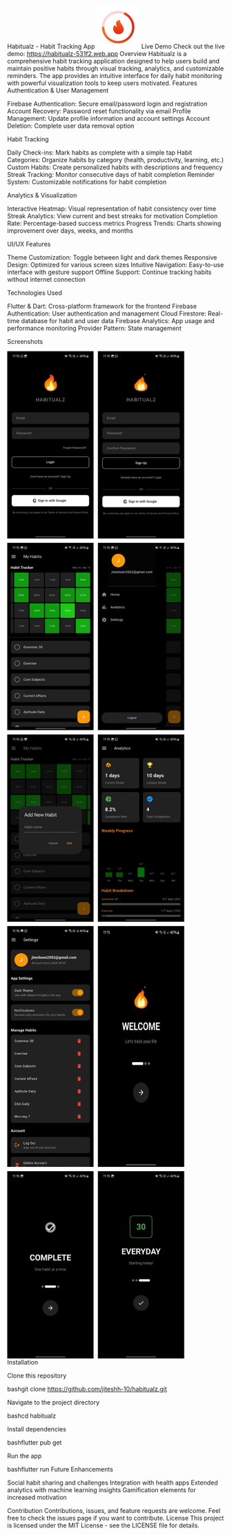 Habitualz - Habit Tracking App
<img src="assets/screenshots/app_icon.png" alt="Habitualz App Icon" width="100"/>
Live Demo
Check out the live demo: https://habitualz-531f2.web.app
Overview
Habitualz is a comprehensive habit tracking application designed to help users build and maintain positive habits through visual tracking, analytics, and customizable reminders. The app provides an intuitive interface for daily habit monitoring with powerful visualization tools to keep users motivated.
Features
Authentication & User Management

Firebase Authentication: Secure email/password login and registration
Account Recovery: Password reset functionality via email
Profile Management: Update profile information and account settings
Account Deletion: Complete user data removal option

Habit Tracking

Daily Check-ins: Mark habits as complete with a simple tap
Habit Categories: Organize habits by category (health, productivity, learning, etc.)
Custom Habits: Create personalized habits with descriptions and frequency
Streak Tracking: Monitor consecutive days of habit completion
Reminder System: Customizable notifications for habit completion

Analytics & Visualization

Interactive Heatmap: Visual representation of habit consistency over time
Streak Analytics: View current and best streaks for motivation
Completion Rate: Percentage-based success metrics
Progress Trends: Charts showing improvement over days, weeks, and months

UI/UX Features

Theme Customization: Toggle between light and dark themes
Responsive Design: Optimized for various screen sizes
Intuitive Navigation: Easy-to-use interface with gesture support
Offline Support: Continue tracking habits without internet connection

Technologies Used

Flutter & Dart: Cross-platform framework for the frontend
Firebase Authentication: User authentication and management
Cloud Firestore: Real-time database for habit and user data
Firebase Analytics: App usage and performance monitoring
Provider Pattern: State management

Screenshots
<div style="display: flex; flex-wrap: wrap; gap: 10px;">
  <img src="assets/screenshots/SignIn.jpg" alt="Sign In Screen" width="200"/>
  <img src="assets/screenshots/SignUp.jpg" alt="Sign Up Screen" width="200"/>
  <img src="assets/screenshots/Home.jpg" alt="Home Screen" width="200"/>
  <img src="assets/screenshots/SideBar.jpg" alt="Side Bar" width="200"/>
  <img src="assets/screenshots/AddHabit.jpg" alt="Add Habit Screen" width="200"/>
  <img src="assets/screenshots/Analytics.jpg" alt="Analytics Screen" width="200"/>
  <img src="assets/screenshots/Settings.jpg" alt="Settings Screen" width="200"/>
  <img src="assets/screenshots/Welcome.jpg" alt="Welcome Screen" width="200"/>
  <img src="assets/screenshots/Welcome2.jpg" alt="Welcome Screen 2" width="200"/>
  <img src="assets/screenshots/welcome3.jpg" alt="Welcome Screen 3" width="200"/>
</div>
Installation

Clone this repository

bashgit clone https://github.com/jiteshh-10/habitualz.git

Navigate to the project directory

bashcd habitualz

Install dependencies

bashflutter pub get

Run the app

bashflutter run
Future Enhancements

Social habit sharing and challenges
Integration with health apps
Extended analytics with machine learning insights
Gamification elements for increased motivation

Contribution
Contributions, issues, and feature requests are welcome. Feel free to check the issues page if you want to contribute.
License
This project is licensed under the MIT License - see the LICENSE file for details.
